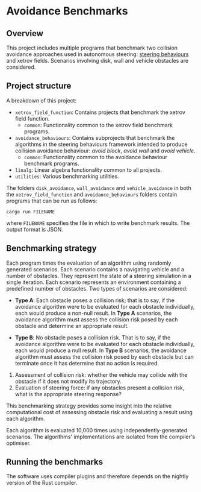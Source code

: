# Avoidance Benchmarks

## Overview

This project includes multiple programs that benchmark two collision avoidance approaches used in autonomous steering: [steering behaviours](http://www.red3d.com/cwr/steer/gdc99/) and xetrov fields. Scenarios involving disk, wall and vehicle obstacles are considered.

## Project structure

A breakdown of this project:

- `xetrov_field_function`: Contains projects that benchmark the xetrov field function.
    - `common`: Functionality common to the xetrov field benchmark programs.
- `avoidance_behaviours`: Contains subprojects that benchmark the algorithms in the steering behaviours framework intended to produce collision avoidance behaviour: *avoid block*, *avoid wall* and *avoid vehicle*.
    - `common`: Functionality common to the avoidance behaviour benchmark programs.
- `linalg`: Linear algebra functionality common to all projects.
- `utilities`: Various benchmarking utilities.

The folders `disk_avoidance`, `wall_avoidance` and `vehicle_avoidance` in both the `xetrov_field_function` and `avoidance_behaviours` folders contain programs that can be run as follows:
```
cargo run FILENAME
```
where `FILENAME` specifies the file in which to write benchmark results. The output format is JSON.

## Benchmarking strategy

Each program times the evaluation of an algorithm using randomly generated scenarios. Each scenario contains a navigating vehicle and a number of obstacles. They represent the state of a steering simulation in a single iteration. Each scenario represents an environment containing a predefined number of obstacles. Two types of scenarios are considered:

* **Type A**: Each obstacle poses a collision risk; that is to say, if the avoidance algorithm were to be evaluated for each obstacle individually, each would produce a non-null result. In **Type A** scenarios, the avoidance algorithm must assess the collision risk posed by each obstacle and determine an appropriate result.

* **Type B**: No obstacle poses a collision risk. That is to say, if the avoidance algorithm were to be evaluated for each obstacle individually, each would produce a null result. In **Type B** scenarios, the avoidance algorithm must assess the collision risk posed by each obstacle but can terminate once it has determine that no action is required.

1. Assessment of collision risk: whether the vehicle may collide with the obstacle if it does not modify its trajectory.
2. Evaluation of steering force: if any obstacles present a collision risk, what is the appropriate steering response?

This benchmarking strategy provides some insight into the relative computational cost of assessing obstacle risk and evaluating a result using each algorithm.

Each algorithm is evaluated 10,000 times using independently-generated scenarios. The algorithms' implementations are isolated from the compiler's optimiser.

## Running the benchmarks

The software uses compiler plugins and therefore depends on the nightly version of the Rust compiler.
